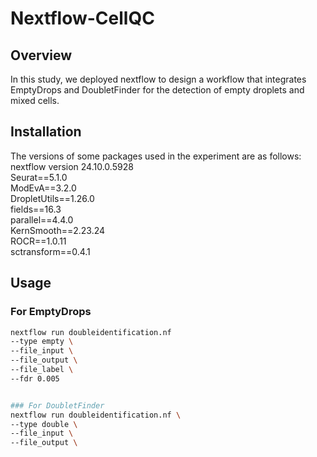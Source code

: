 # Nextflow-CellQC

## Overview
In this study, we deployed nextflow to design a workflow that integrates EmptyDrops and DoubletFinder for the detection of empty droplets and mixed cells.

## Installation
The versions of some packages used in the experiment are as follows:
nextflow version 24.10.0.5928 \
Seurat==5.1.0 \
ModEvA==3.2.0 \
DropletUtils==1.26.0 \
fields==16.3 \
parallel==4.4.0 \
KernSmooth==2.23.24 \
ROCR==1.0.11 \
sctransform==0.4.1 


## Usage
### For EmptyDrops
```bash
nextflow run doubleidentification.nf
--type empty \
--file_input \
--file_output \ 
--file_label \
--fdr 0.005 


### For DoubletFinder
nextflow run doubleidentification.nf \
--type double \
--file_input \
--file_output \
